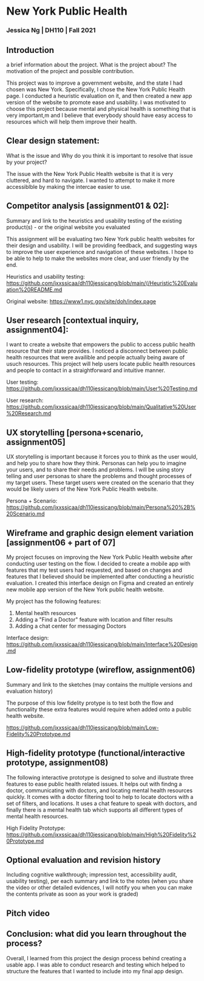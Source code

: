 # New York Public Health 

### Jessica Ng | DH110 | Fall 2021

## Introduction

a brief information about the project. What is the project about? The motivation of the project and possible contribution.

This project was to improve a government website, and the state I had chosen was New York. Specifically, I chose the New York Public Health page. I conducted a heuristic evaluation on it, and then created a new app version of the website to promote ease and usability. I was motivated to choose this project because mental and physical health is something that is very important,m and I believe that everybody should have easy access to resources which will help them improve their health.  

## Clear design statement:

What is the issue and Why do you think it is important to resolve that issue by your project?

The issue with the New York Public Health website is that it is very cluttered, and hard to navigate. I wanted to attempt to make it more accessiblble by making the intercae easier to use. 

## Competitor analysis [assignment01 & 02]:

 Summary and link to the heuristics and usability testing of the existing product(s) - or the original website you evaluated
 
 
This assignment will be evaluating two New York public health websites for their design and usability. I will be providing feedback, and suggesting ways to improve the user experience and navigation of these websites. I hope to be able to help to make the websites more clear, and user friendly by the end.
 
 Heuristics and usability testing: https://github.com/jxxssicaa/dh110jessicang/blob/main/(/Heuristic%20Evaluation%20README.md
 
 Original website: https://www1.nyc.gov/site/doh/index.page

## User research [contextual inquiry, assignment04]:

I want to create a website that empowers the public to access public health resource that their state provides. I noticed a disconnect between public health resources that were availible and people actually being aware of usuch resources. This project will help users locate public health resources and people to contact in a straightforward and intuitive manner.

User testing: https://github.com/jxxssicaa/dh110jessicang/blob/main/User%20Testing.md

User research: https://github.com/jxxssicaa/dh110jessicang/blob/main/Qualitative%20User%20Research.md


## UX storytelling [persona+scenario, assignment05]

UX storytelling is important because it forces you to think as the user would, and help you to share how they think. Personas can help you to imagine your users, and to share their needs and problems. I will be using story telling and user personas to share the problems and thought processes of my target users. These target users were created on the scenario that they would be likely users of the New York Public Health website.

Persona + Scenario: https://github.com/jxxssicaa/dh110jessicang/blob/main/Persona%20%2B%20Scenario.md

## Wireframe and graphic design element variation [assignment06 + part of 07]



My project focuses on improving the New York Public Health website after conducting user testing on the flow. I decided to create a mobile app with features that my test users had requested, and based on changes and features that I believed should be implemented after conducting a heuristic evaluation. I created this interface design on Figma and created an entirely new mobile app version of the New York public health website. 

My project has the following features:

1) Mental health resources
2) Adding a "Find a Doctor" feature with location and filter results
3) Adding a chat center for messaging Doctors


Interface design: https://github.com/jxxssicaa/dh110jessicang/blob/main/Interface%20Design.md

## Low-fidelity prototype (wireflow, assignment06)

Summary and link to the sketches (may contains the multiple versions and evaluation history)

The purpose of this low fidelity protype is to test both the flow and functionality these extra features would require when added onto a public health website.

https://github.com/jxxssicaa/dh110jessicang/blob/main/Low-Fidelity%20Prototype.md

## High-fidelity prototype (functional/interactive prototype, assignment08)

The following interactive prototype is designed to solve and illustrate three features to ease public health related issues. It helps out with findng a doctor, communicating with doctors, and locating mental health resources quickly. It comes with a doctor filtering tool to help to locate doctors with a set of filters, and locations. It uses a chat feature to speak with doctors, and finally there is a mental health tab which supports all different types of mental health resources.

High Fidelity Prototype: https://github.com/jxxssicaa/dh110jessicang/blob/main/High%20Fidelity%20Prototype.md


## Optional evaluation and revision history

Including cognitive walkthrough; impression test, accessibility audit, usability testing), per each summary and link to the notes (when you share the video or other detailed evidences, I will notify you when you can make the contents private as soon as your work is graded)

## Pitch video

## Conclusion: what did you learn throughout the process?

Overall, I learned from this project the design process behind creating a usable app. I was able to conduct research and testing which helped to structure the features that I wanted to include into my final app design. 
